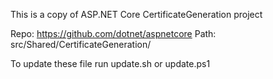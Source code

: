 This is a copy of ASP.NET Core CertificateGeneration project

Repo: https://github.com/dotnet/aspnetcore
Path: src/Shared/CertificateGeneration/

To update these file run update.sh or update.ps1
